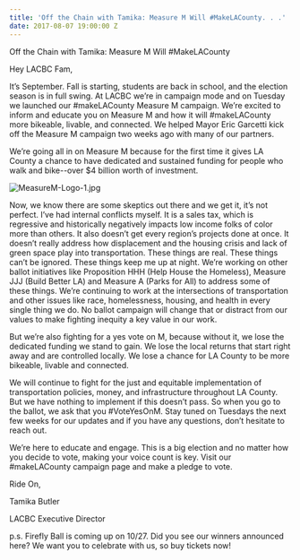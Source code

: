 ```yaml
---
title: 'Off the Chain with Tamika: Measure M Will #MakeLACounty. . .'
date: 2017-08-07 19:00:00 Z
---
```


Off the Chain with Tamika: Measure M Will #MakeLACounty

Hey LACBC Fam,

It’s September. Fall is starting, students are back in school, and the election season is in full swing. At LACBC we’re in campaign mode and on Tuesday we launched our #makeLACounty Measure M campaign. We’re excited to inform and educate you on Measure M and how it will #makeLACounty more bikeable, livable, and connected. We helped Mayor Eric Garcetti kick off the Measure M campaign two weeks ago with many of our partners.

We’re going all in on Measure M because for the first time it gives LA County a chance to have dedicated and sustained funding for people who walk and bike--over $4 billion worth of investment.

![MeasureM-Logo-1.jpg](/uploads/MeasureM-Logo-1.jpg)

Now, we know there are some skeptics out there and we get it, it’s not perfect. I’ve had internal conflicts myself. It is a sales tax, which is regressive and historically negatively impacts low income folks of color more than others. It also doesn’t get every region’s projects done at once. It doesn’t really address how displacement and the housing crisis and lack of green space play into transportation. These things are real. These things can’t be ignored. These things keep me up at night. We’re working on other ballot initiatives like Proposition HHH (Help House the Homeless), Measure JJJ (Build Better LA) and Measure A (Parks for All) to address some of these things. We’re continuing to work at the intersections of transportation and other issues like race, homelessness, housing, and health in every single thing we do. No ballot campaign will change that or distract from our values to make fighting inequity a key value in our work.

But we’re also fighting for a yes vote on M, because without it, we lose the dedicated funding we stand to gain. We lose the local returns that start right away and are controlled locally. We lose a chance for LA County to be more bikeable, livable and connected.

We will continue to fight for the just and equitable implementation of transportation policies, money, and infrastructure throughout LA County. But we have nothing to implement if this doesn’t pass. So when you go to the ballot, we ask that you #VoteYesOnM. Stay tuned on Tuesdays the next few weeks for our updates and if you have any questions, don’t hesitate to reach out.

We’re here to educate and engage. This is a big election and no matter how you decide to vote, making your voice count is key.  Visit our #makeLACounty campaign page and make a pledge to vote.

Ride On,

Tamika Butler

LACBC Executive Director

p.s. Firefly Ball is coming up on 10/27.  Did you see our winners announced here?  We want you to celebrate with us, so buy tickets now!